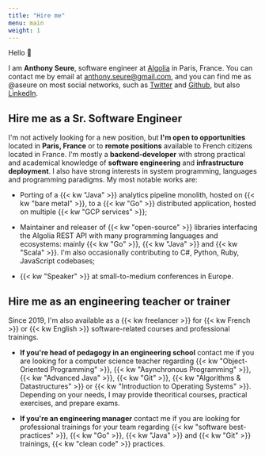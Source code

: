 ```yaml
---
title: "Hire me"
menu: main
weight: 1
---
```


Hello 👋

I am **Anthony Seure**, software engineer at [Algolia](https://www.algolia.com/) in Paris, France. You can contact me by email at [anthony.seure@gmail.com](mailto:anthony.seure@gmail.com), and you can find me as @aseure on most social networks, such as [Twitter](https://twitter.com/aseure) and [Github](https://github.com/aseure), but also [LinkedIn](https://www.linkedin.com/in/anthony-seure-a3115364/).

## Hire me as a Sr. Software Engineer

I'm not actively looking for a new position, but **I'm open to opportunities** located in **Paris, France** or to **remote positions** available to French citizens located in France. I'm mostly a **backend-developer** with strong practical and academical knowledge of **software engineering** and **infrastructure deployment**. I also have strong interests in system programming, languages and programming paradigms. My most notable works are:

- Porting of a {{< kw "Java" >}} analytics pipeline monolith, hosted on {{< kw "bare metal" >}}, to a {{< kw "Go" >}} distributed application, hosted on multiple {{< kw "GCP services" >}};

- Maintainer and releaser of {{< kw "open-source" >}} libraries interfacing the Algolia REST API with many programming languages and ecosystems: mainly {{< kw "Go" >}}, {{< kw "Java" >}} and {{< kw "Scala" >}}. I'm also occasionally contributing to C#, Python, Ruby, JavaScript codebases;

- {{< kw "Speaker" >}} at small-to-medium conferences in Europe.

## Hire me as an engineering teacher or trainer

Since 2019, I'm also available as a {{< kw freelancer >}} for {{< kw French >}} or {{< kw English >}} software-related courses and professional trainings.

- **If you're head of pedagogy in an engineering school** contact me if you are looking for a computer science teacher regarding {{< kw "Object-Oriented Programming" >}}, {{< kw "Asynchronous Programming" >}}, {{< kw "Advanced Java" >}}, {{< kw "Git" >}}, {{< kw "Algorithms & Datastructures" >}} or {{< kw "Introduction to Operating Systems" >}}. Depending on your needs, I may provide theoritical courses, practical exercises, and prepare exams.

- **If you're an engineering manager** contact me if you are looking for professional trainings for your team regarding {{< kw "software best-practices" >}}, {{< kw "Go" >}}, {{< kw "Java" >}} and {{< kw "Git" >}} trainings, {{< kw "clean code" >}} practices.